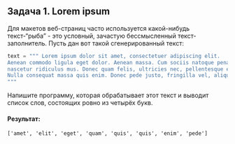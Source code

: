 ## Задача 1. Lorem ipsum
Для макетов веб-страниц часто используется какой-нибудь текст-“рыба” - это условный, зачастую бессмысленный текст-заполнитель. Пусть дан вот такой сгенерированный текст:
````python
text = """ Lorem ipsum dolor sit amet, consectetuer adipiscing elit. 
Aenean commodo ligula eget dolor. Aenean massa. Cum sociis natoque penatibus et magnis dis parturient montes, 
nascetur ridiculus mus. Donec quam felis, ultricies nec, pellentesque eu, pretium quis, sem. 
Nulla consequat massa quis enim. Donec pede justo, fringilla vel, aliquet nec, vulputate 
"""
````
Напишите программу, которая обрабатывает этот текст и выводит список слов, состоящих ровно из четырёх букв.

#### Результат:
````
['amet', 'elit', 'eget', 'quam', 'quis', 'quis', 'enim', 'pede']
````




